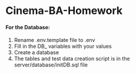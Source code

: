 # Cinema-BA-Homework

#### For the Database:
1. Rename .env.template file to .env
2. Fill in the DB_ variables with your values
3. Create a database
4. The tables and test data creation script is in the server/database/initDB.sql file
